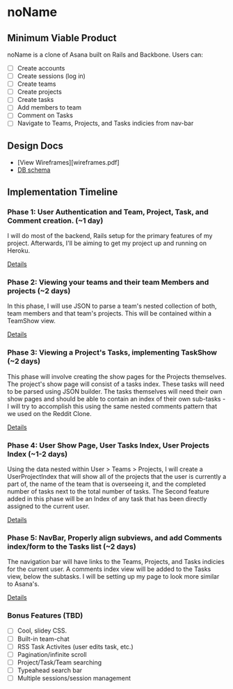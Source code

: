 # noName

## Minimum Viable Product
noName is a clone of Asana built on Rails and Backbone. Users can:

<!-- This is a Markdown checklist. Use it to keep track of your progress! -->

- [ ] Create accounts
- [ ] Create sessions (log in)
- [ ] Create teams
- [ ] Create projects
- [ ] Create tasks
- [ ] Add members to team
- [ ] Comment on Tasks
- [ ] Navigate to Teams, Projects, and Tasks indicies from nav-bar

## Design Docs
* [View Wireframes][wireframes.pdf]
* [DB schema][schema]

[views]: ./docs/views.md
[schema]: ./docs/schema.md

## Implementation Timeline

### Phase 1: User Authentication and Team, Project, Task, and Comment creation. (~1 day)
I will do most of the backend, Rails setup for the primary features of my project. Afterwards, I'll be aiming to get my project up and running on Heroku.

[Details][phase-one]

### Phase 2: Viewing your teams and their team Members and projects (~2 days)
In this phase, I will use JSON to parse a team's nested collection of both, team members and that team's projects. This will be contained within a TeamShow view.

[Details][phase-two]

### Phase 3: Viewing a Project's Tasks, implementing TaskShow (~2 days)
This phase will involve creating the show pages for the Projects themselves. The project's show page will consist of a tasks index. These tasks will need to be parsed using JSON builder. The tasks themselves will need their own show pages and should be able to contain an index of their own sub-tasks - I will try to accomplish this using the same nested comments pattern that we used on the Reddit Clone.

[Details][phase-three]

### Phase 4: User Show Page, User Tasks Index, User Projects Index (~1-2 days)
Using the data nested within User > Teams > Projects, I will create a UserProjectIndex that will show all of the projects that the user is currently a part of, the name of the team that is overseeing it, and the completed number of tasks next to the total number of tasks.
The Second feature added in this phase will be an Index of any task that has been directly assigned to the current user.

[Details][phase-four]

### Phase 5: NavBar, Properly align subviews, and add Comments index/form to the Tasks list (~2 days)
The navigation bar will have links to the Teams, Projects, and Tasks indicies for the current user.
A comments index view will be added to the Tasks view, below the subtasks.
I will be setting up my page to look more similar to Asana's.

[Details][phase-five]

### Bonus Features (TBD)
- [ ] Cool, slidey CSS.
- [ ] Built-in team-chat
- [ ] RSS Task Activites (user edits task, etc.)
- [ ] Pagination/infinite scroll
- [ ] Project/Task/Team searching
- [ ] Typeahead search bar
- [ ] Multiple sessions/session management

[phase-one]: ./docs/phases/phase1.md
[phase-two]: ./docs/phases/phase2.md
[phase-three]: ./docs/phases/phase3.md
[phase-four]: ./docs/phases/phase4.md
[phase-five]: ./docs/phases/phase5.md

